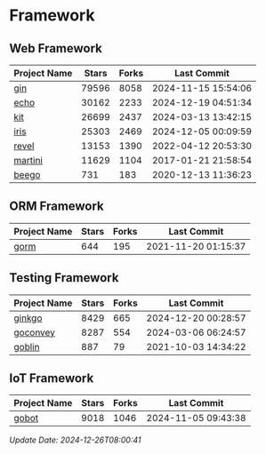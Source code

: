 # Framework

## Web Framework
| Project Name | Stars | Forks | Last Commit |
| ------------ | ----- | ----- | ----------- |
| [gin](https://github.com/gin-gonic/gin) | 79596 | 8058 | 2024-11-15 15:54:06 |
| [echo](https://github.com/labstack/echo) | 30162 | 2233 | 2024-12-19 04:51:34 |
| [kit](https://github.com/go-kit/kit) | 26699 | 2437 | 2024-03-13 13:42:15 |
| [iris](https://github.com/kataras/iris) | 25303 | 2469 | 2024-12-05 00:09:59 |
| [revel](https://github.com/revel/revel) | 13153 | 1390 | 2022-04-12 20:53:30 |
| [martini](https://github.com/go-martini/martini) | 11629 | 1104 | 2017-01-21 21:58:54 |
| [beego](https://github.com/astaxie/beego) | 731 | 183 | 2020-12-13 11:36:23 |

## ORM Framework
| Project Name | Stars | Forks | Last Commit |
| ------------ | ----- | ----- | ----------- |
| [gorm](https://github.com/jinzhu/gorm) | 644 | 195 | 2021-11-20 01:15:37 |

## Testing Framework
| Project Name | Stars | Forks | Last Commit |
| ------------ | ----- | ----- | ----------- |
| [ginkgo](https://github.com/onsi/ginkgo) | 8429 | 665 | 2024-12-20 00:28:57 |
| [goconvey](https://github.com/smartystreets/goconvey) | 8287 | 554 | 2024-03-06 06:24:57 |
| [goblin](https://github.com/franela/goblin) | 887 | 79 | 2021-10-03 14:34:22 |

## IoT Framework
| Project Name | Stars | Forks | Last Commit |
| ------------ | ----- | ----- | ----------- |
| [gobot](https://github.com/hybridgroup/gobot) | 9018 | 1046 | 2024-11-05 09:43:38 |

*Update Date: 2024-12-26T08:00:41*